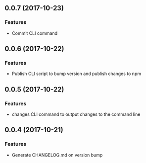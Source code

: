 ## 0.0.7 (2017-10-23)
### Features
* Commit CLI command

## 0.0.6 (2017-10-22)
### Features
* Publish CLI script to bump version and publish changes to npm

## 0.0.5 (2017-10-22)
### Features
* changes CLI command to output changes to the command line

## 0.0.4 (2017-10-21)
### Features
* Generate CHANGELOG.md on version bump

